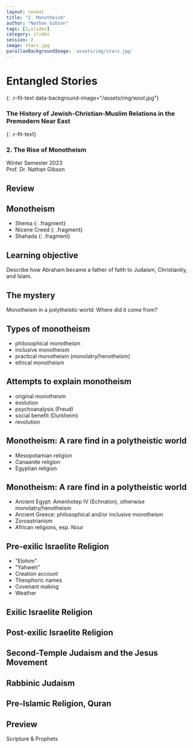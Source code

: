 ```yaml
---
layout: reveal
title: "2. Monotheism"
author: "Nathan Gibson"
tags: [2,slides]
category: slides
session: 2
image: stars.jpg
parallaxBackgroundImage: 'assets/img/stars.jpg'
---
```


# Entangled Stories  
{: .r-fit-text data-background-image="/assets/img/wool.jpg"}

### The History of Jewish-Christian-Muslim Relations in the Premodern Near East
{: .r-fit-text}

### 2. The Rise of Monotheism

Winter Semester 2023  
Prof. Dr. Nathan Gibson

## Review

## Monotheism

- Shema
{: .fragment}
- Nicene Creed
{: .fragment}
- Shahada
{: .fragment}

## Learning objective

<i class="fa-solid fa-check"></i> Describe how Abraham became a father of faith to Judaism, Christianity, and Islam.

## The mystery

Monotheism in a polytheistic world: Where did it come from?

## Types of monotheism

- philosophical monotheism
- inclusive monotheism
- practical monotheism (monolatry/henotheism)
- ethical monotheism

## Attempts to explain monotheism

- original monotheism
- evolution
- psychoanalysis (Freud)
- social benefit (Durkheim)
- revolution

## Monotheism: A rare find in a polytheistic world

- Mesopotamian religion
- Canaanite religion
- Egyptian religion

## Monotheism: A rare find in a polytheistic world

- Ancient Egypt: Amenhotep IV (Echnaton), otherwise monolatry/henotheism
- Ancient Greece: philosophical and/or inclusive monotheism
- Zoroastrianism
- African religions, esp. Nour

## Pre-exilic Israelite Religion

- "Elohim"
- "Yahweh" 
- Creation account
- Theophoric names
- Covenant making
- Weather

## Exilic Israelite Religion

## Post-exilic Israelite Religion

## Second-Temple Judaism and the Jesus Movement 

## Rabbinic Judaism

## Pre-Islamic Religion, Quran

## Preview

Scripture & Prophets